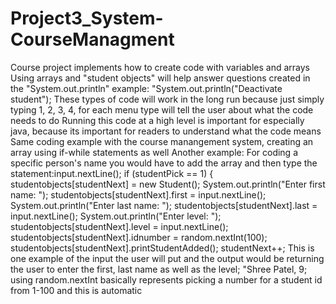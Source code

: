 # Project3_System-CourseManagment
Course project implements how to create code with variables and arrays 
Using arrays and "student objects" will help answer questions created in the "System.out.println" 
example: "System.out.println("Deactivate student");
These types of code will work in the long run because just simply typing 1, 2, 3, 4, for each menu type will tell the user about what the code needs to do
Running this code at a high level is important for especially java, because its important for readers to understand what the code means 
Same coding example with the course manangement system, creating an array using if-while statements as well
Another example: For coding a specific person's name you would have to add the array and then type the statement:input.nextLine();
		if (studentPick == 1) {
			studentobjects[studentNext] = new Student();
			System.out.println("Enter first name: ");
			   studentobjects[studentNext].first = input.nextLine();
			System.out.println("Enter last name: ");
			 studentobjects[studentNext].last = input.nextLine();
			 System.out.println("Enter level: ");
			 studentobjects[studentNext].level = input.nextLine();
			 studentobjects[studentNext].idnumber = random.nextInt(100);
			 studentobjects[studentNext].printStudentAdded();
			 studentNext++;
This is one example of the input the user will put and the output would be returning the user to enter the first, last name as well as the level; "Shree Patel, 9;
using random.nextInt basically represents picking a number for a student id from 1-100 and this is automatic
